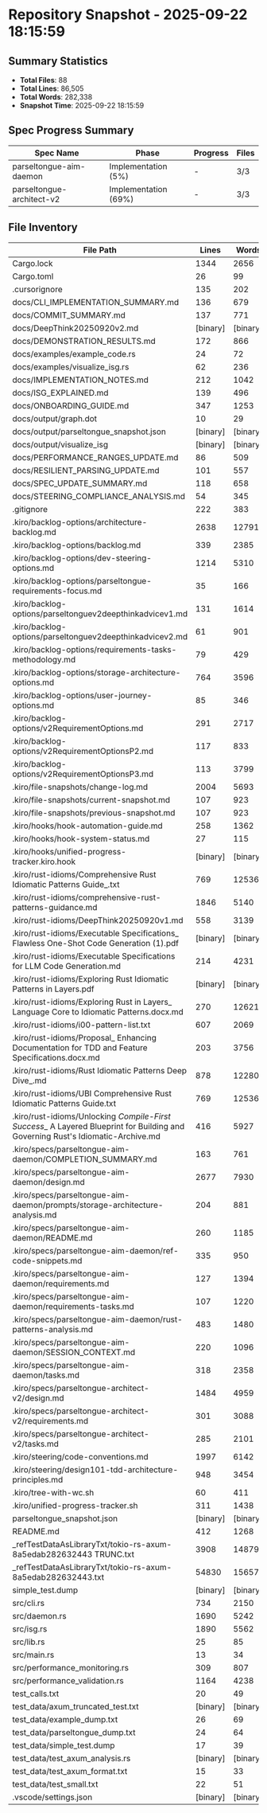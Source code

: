 # Repository Snapshot - 2025-09-22 18:15:59

## Summary Statistics
- **Total Files**: 88
- **Total Lines**: 86,505
- **Total Words**: 282,338
- **Snapshot Time**: 2025-09-22 18:15:59

## Spec Progress Summary

| Spec Name | Phase | Progress | Files |
|-----------|-------|----------|-------|
| parseltongue-aim-daemon | Implementation (5%) | - | 3/3 |
| parseltongue-architect-v2 | Implementation (69%) | - | 3/3 |

## File Inventory

| File Path | Lines | Words | Size |
|-----------|-------|-------|------|
| Cargo.lock | 1344 | 2656 | 36K |
| Cargo.toml | 26 | 99 | 594 |
| .cursorignore | 135 | 202 | 1.7K |
| docs/CLI_IMPLEMENTATION_SUMMARY.md | 136 | 679 | 5.1K |
| docs/COMMIT_SUMMARY.md | 137 | 771 | 6.1K |
| docs/DeepThink20250920v2.md | [binary] | [binary] | 0 |
| docs/DEMONSTRATION_RESULTS.md | 172 | 866 | 6.5K |
| docs/examples/example_code.rs | 24 | 72 | 460 |
| docs/examples/visualize_isg.rs | 62 | 236 | 2.4K |
| docs/IMPLEMENTATION_NOTES.md | 212 | 1042 | 8.1K |
| docs/ISG_EXPLAINED.md | 139 | 496 | 3.4K |
| docs/ONBOARDING_GUIDE.md | 347 | 1253 | 9.3K |
| docs/output/graph.dot | 10 | 29 | 421 |
| docs/output/parseltongue_snapshot.json | [binary] | [binary] | 188K |
| docs/output/visualize_isg | [binary] | [binary] | 28M |
| docs/PERFORMANCE_RANGES_UPDATE.md | 86 | 509 | 3.7K |
| docs/RESILIENT_PARSING_UPDATE.md | 101 | 557 | 4.2K |
| docs/SPEC_UPDATE_SUMMARY.md | 118 | 658 | 5.0K |
| docs/STEERING_COMPLIANCE_ANALYSIS.md | 54 | 345 | 2.5K |
| .gitignore | 222 | 383 | 2.9K |
| .kiro/backlog-options/architecture-backlog.md | 2638 | 12791 | 104K |
| .kiro/backlog-options/backlog.md | 339 | 2385 | 19K |
| .kiro/backlog-options/dev-steering-options.md | 1214 | 5310 | 44K |
| .kiro/backlog-options/parseltongue-requirements-focus.md | 35 | 166 | 1.3K |
| .kiro/backlog-options/parseltonguev2deepthinkadvicev1.md | 131 | 1614 | 12K |
| .kiro/backlog-options/parseltonguev2deepthinkadvicev2.md | 61 | 901 | 6.3K |
| .kiro/backlog-options/requirements-tasks-methodology.md | 79 | 429 | 3.5K |
| .kiro/backlog-options/storage-architecture-options.md | 764 | 3596 | 29K |
| .kiro/backlog-options/user-journey-options.md | 85 | 346 | 2.9K |
| .kiro/backlog-options/v2RequirementOptions.md | 291 | 2717 | 21K |
| .kiro/backlog-options/v2RequirementOptionsP2.md | 117 | 833 | 6.2K |
| .kiro/backlog-options/v2RequirementOptionsP3.md | 113 | 3799 | 26K |
| .kiro/file-snapshots/change-log.md | 2004 | 5693 | 43K |
| .kiro/file-snapshots/current-snapshot.md | 107 | 923 | 6.1K |
| .kiro/file-snapshots/previous-snapshot.md | 107 | 923 | 6.1K |
| .kiro/hooks/hook-automation-guide.md | 258 | 1362 | 11K |
| .kiro/hooks/hook-system-status.md | 27 | 115 | 912 |
| .kiro/hooks/unified-progress-tracker.kiro.hook | [binary] | [binary] | 578 |
| .kiro/rust-idioms/Comprehensive Rust Idiomatic Patterns Guide_.txt | 769 | 12536 | 90K |
| .kiro/rust-idioms/comprehensive-rust-patterns-guidance.md | 1846 | 5140 | 51K |
| .kiro/rust-idioms/DeepThink20250920v1.md | 558 | 3139 | 25K |
| .kiro/rust-idioms/Executable Specifications_ Flawless One-Shot Code Generation (1).pdf | [binary] | [binary] | 83K |
| .kiro/rust-idioms/Executable Specifications for LLM Code Generation.md | 214 | 4231 | 33K |
| .kiro/rust-idioms/Exploring Rust Idiomatic Patterns in Layers.pdf | [binary] | [binary] | 613K |
| .kiro/rust-idioms/Exploring Rust in Layers_ Language Core to Idiomatic Patterns.docx.md | 270 | 12621 | 97K |
| .kiro/rust-idioms/i00-pattern-list.txt | 607 | 2069 | 18K |
| .kiro/rust-idioms/Proposal_ Enhancing Documentation for TDD and Feature Specifications.docx.md | 203 | 3756 | 28K |
| .kiro/rust-idioms/Rust Idiomatic Patterns Deep Dive_.md | 878 | 12280 | 95K |
| .kiro/rust-idioms/UBI Comprehensive Rust Idiomatic Patterns Guide.txt | 769 | 12536 | 90K |
| .kiro/rust-idioms/Unlocking _Compile-First Success__ A Layered Blueprint for Building and Governing Rust's Idiomatic-Archive.md | 416 | 5927 | 47K |
| .kiro/specs/parseltongue-aim-daemon/COMPLETION_SUMMARY.md | 163 | 761 | 5.7K |
| .kiro/specs/parseltongue-aim-daemon/design.md | 2677 | 7930 | 87K |
| .kiro/specs/parseltongue-aim-daemon/prompts/storage-architecture-analysis.md | 204 | 881 | 7.2K |
| .kiro/specs/parseltongue-aim-daemon/README.md | 260 | 1185 | 11K |
| .kiro/specs/parseltongue-aim-daemon/ref-code-snippets.md | 335 | 950 | 9.7K |
| .kiro/specs/parseltongue-aim-daemon/requirements.md | 127 | 1394 | 9.3K |
| .kiro/specs/parseltongue-aim-daemon/requirements-tasks.md | 107 | 1220 | 9.6K |
| .kiro/specs/parseltongue-aim-daemon/rust-patterns-analysis.md | 483 | 1480 | 14K |
| .kiro/specs/parseltongue-aim-daemon/SESSION_CONTEXT.md | 220 | 1096 | 8.7K |
| .kiro/specs/parseltongue-aim-daemon/tasks.md | 318 | 2358 | 19K |
| .kiro/specs/parseltongue-architect-v2/design.md | 1484 | 4959 | 55K |
| .kiro/specs/parseltongue-architect-v2/requirements.md | 301 | 3088 | 23K |
| .kiro/specs/parseltongue-architect-v2/tasks.md | 285 | 2101 | 16K |
| .kiro/steering/code-conventions.md | 1997 | 6142 | 53K |
| .kiro/steering/design101-tdd-architecture-principles.md | 948 | 3454 | 29K |
| .kiro/tree-with-wc.sh | 60 | 411 | 2.7K |
| .kiro/unified-progress-tracker.sh | 311 | 1438 | 13K |
| parseltongue_snapshot.json | [binary] | [binary] | 4.0K |
| README.md | 412 | 1268 | 11K |
| _refTestDataAsLibraryTxt/tokio-rs-axum-8a5edab282632443 TRUNC.txt | 3908 | 14879 | 136K |
| _refTestDataAsLibraryTxt/tokio-rs-axum-8a5edab282632443.txt | 54830 | 156578 | 1.6M |
| simple_test.dump | [binary] | [binary] | 0 |
| src/cli.rs | 734 | 2150 | 26K |
| src/daemon.rs | 1690 | 5242 | 65K |
| src/isg.rs | 1890 | 5562 | 69K |
| src/lib.rs | 25 | 85 | 655 |
| src/main.rs | 13 | 34 | 280 |
| src/performance_monitoring.rs | 309 | 807 | 12K |
| src/performance_validation.rs | 1164 | 4238 | 51K |
| test_calls.txt | 20 | 49 | 318 |
| test_data/axum_truncated_test.txt | [binary] | [binary] | 0 |
| test_data/example_dump.txt | 26 | 69 | 455 |
| test_data/parseltongue_dump.txt | 24 | 64 | 514 |
| test_data/simple_test.dump | 17 | 39 | 248 |
| test_data/test_axum_analysis.rs | [binary] | [binary] | 0 |
| test_data/test_axum_format.txt | 15 | 33 | 297 |
| test_data/test_small.txt | 22 | 51 | 401 |
| .vscode/settings.json | [binary] | [binary] | 44 |
